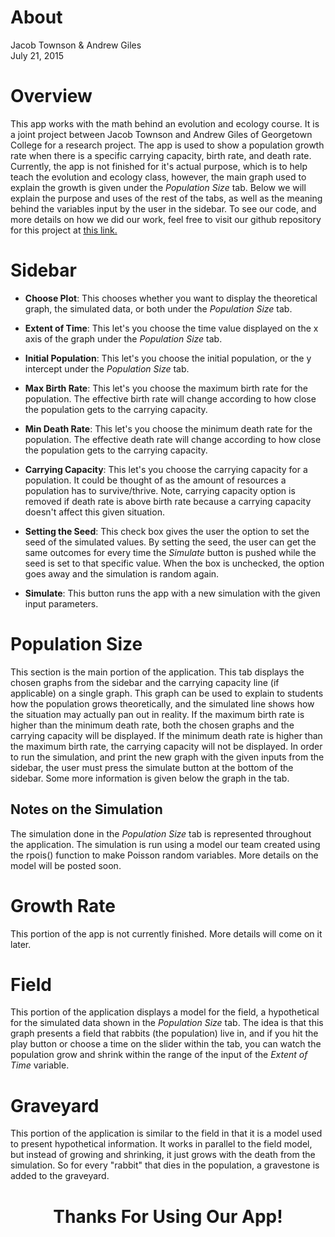 # About
Jacob Townson & Andrew Giles  
July 21, 2015  

# Overview
This app works with the math behind an evolution and ecology course. It is a joint project between Jacob Townson and Andrew Giles of Georgetown College for a research project. The app is used to show a population growth rate when there is a specific carrying capacity, birth rate, and death rate. Currently, the app is not finished for it's actual purpose, which is to help teach the evolution and ecology class, however, the main graph used to explain the growth is given under the *Population Size* tab. Below we will explain the purpose and uses of the rest of the tabs, as well as the meaning behind the variables input by the user in the sidebar. To see our code, and more details on how we did our work, feel free to visit our github repository for this project at <a href = "https://github.com/agiles231/shinyBio" target = "_blank"> this link. </a>

# Sidebar

- **Choose Plot**: This chooses whether you want to display the theoretical graph, the simulated data, or both under the *Population Size* tab.

- **Extent of Time**: This let's you choose the time value displayed on the x axis of the graph under the *Population Size* tab.

- **Initial Population**: This let's you choose the initial population, or the y intercept under the *Population Size* tab.

- **Max Birth Rate**: This let's you choose the maximum birth rate for the population. The effective birth rate will change according to how close the population gets to the carrying capacity.

- **Min Death Rate**: This let's you choose the minimum death rate for the population. The effective death rate will change according to how close the population gets to the carrying capacity.

- **Carrying Capacity**: This let's you choose the carrying capacity for a population. It could be thought of as the amount of resources a population has to survive/thrive. Note, carrying capacity option is removed if death rate is above birth rate because a carrying capacity doesn't affect this given situation.

- **Setting the Seed**: This check box gives the user the option to set the seed of the simulated values. By setting the seed, the user can get the same outcomes for every time the *Simulate* button is pushed while the seed is set to that specific value. When the box is unchecked, the option goes away and the simulation is random again.

- **Simulate**: This button runs the app with a new simulation with the given input parameters.

# Population Size

This section is the main portion of the application. This tab displays the chosen graphs from the sidebar and the carrying capacity line (if applicable) on a single graph. This graph can be used to explain to students how the population grows theoretically, and the simulated line shows how the situation may actually pan out in reality. If the maximum birth rate is higher than the minimum death rate, both the chosen graphs and the carrying capacity will be displayed. If the minimum death rate is higher than the maximum birth rate, the carrying capacity will not be displayed. In order to run the simulation, and print the new graph with the given inputs from the sidebar, the user must press the simulate button at the bottom of the sidebar. Some more information is given below the graph in the tab.

## Notes on the Simulation

The simulation done in the *Population Size* tab is represented throughout the application. The simulation is run using a model our team created using the rpois() function to make Poisson random variables. More details on the model will be posted soon.

# Growth Rate

This portion of the app is not currently finished. More details will come on it later.

# Field

This portion of the application displays a model for the field, a hypothetical for the simulated data shown in the *Population Size* tab. The idea is that this graph presents a field that rabbits (the population) live in, and if you hit the play button or choose a time on the slider within the tab, you can watch the population grow and shrink within the range of the input of the *Extent of Time* variable. 

# Graveyard

This portion of the application is similar to the field in that it is a model used to present hypothetical information. It works in parallel to the field model, but instead of growing and shrinking, it just grows with the death from the simulation. So for every "rabbit" that dies in the population, a gravestone is added to the graveyard.

<center> <h1>Thanks For Using Our App!</h1> </center>



